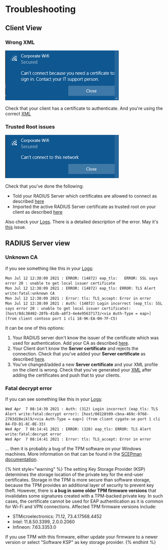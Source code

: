 # Troubleshooting

## Client View

### Wrong XML 

![](../.gitbook/assets/image%20%2828%29.png)

Check that your client has a certificate to authenticate. And you're using the correct [XML](../portal/settings-trusted-roots/xml.md#wifi)

### Trusted Root issues 

![](../.gitbook/assets/image%20%2831%29.png)

Check that you've done the following: 

* Told your RADIUS Server which certificates are allowed to connect as described [here](../portal/settings-trusted-roots/trusted-roots.md#add)
* Imported the active RADIUS Server certificate as trusted root on your client as described [here](../azure/trusted-root.md#to-add-a-trusted-root-profile-for-your-clients)

Also check your [Logs](../portal/log.md#logs). There is a detailed description of the error. May it's [this](trubleshooting.md#fatal-decrypt-error) issue.

## RADIUS Server view

### Unknown CA

if you see something like this in your [Logs](../portal/log.md#logs):

```text
Mon Jul 12 12:38:09 2021 : ERROR: (14872) eap_tls:   ERROR: SSL says error 20 : unable to get local issuer certificate
Mon Jul 12 12:38:09 2021 : ERROR: (14872) eap_tls: ERROR: TLS Alert write:fatal:unknown CA
Mon Jul 12 12:38:09 2021 : Error: tls: TLS_accept: Error in error
Mon Jul 12 12:38:09 2021 : Auth: (14872) Login incorrect (eap_tls: SSL says error 20 : unable to get local issuer certificate): [host/8dc38402-20fb-41db-a8f3-4e4e95637173/<via Auth-Type = eap>] (from client contoso port 1 cli 18-9K-EA-0H-7F-C5)
```

It can be one of this options: 

1. Your RADIUS server don't know the issuer of the certificate which was used for authentication. Add your CA as described [here](../portal/settings-trusted-roots/trusted-roots.md#add).
2. Your Client don't know the **Server certificate** and rejects the connection. Check that you've added your **Server certificate** as described [here](../azure/trusted-root.md#adding-a-trusted-root-profile-for-your-clients).
3. You've changed/added a new **Server certificate** and your XML profile on the client is wrong. Check that you've generated your [XML](../portal/settings-trusted-roots/xml.md#wifi) after adding the certificates and push that to your clients. 

### Fatal decrypt error

If you can see something like this in your [Logs](../portal/log.md#logs):

```text
Wed Apr  7 08:14:39 2021 : Auth: (312) Login incorrect (eap_tls: TLS Alert write:fatal:decrypt error): [host/00128t09-cbna-469c-9768-2783d28eikl9/<via Auth-Type = eap>] (from client cygate-se port 1 cli 84-FD-D1-8C-0E-33)
Wed Apr  7 08:14:41 2021 : ERROR: (320) eap_tls: ERROR: TLS Alert write:fatal:decrypt error
Wed Apr  7 08:14:41 2021 : Error: tls: TLS_accept: Error in error
```

... then it is probably a bug of the TPM software on your Windows machines. More information on that can be found in the [SCEPman documentation](https://docs.scepman.com/certificate-deployment/microsoft-intune/windows-10).

{% hint style="warning" %}
The setting Key Storage Provider \(KSP\) determines the storage location of the private key for the end-user certificates. Storage in the TPM is more secure than software storage, because the TPM provides an additional layer of security to prevent key theft. However, there is **a bug in some older TPM firmware versions** that invalidates some signatures created with a TPM-backed private key. In such cases, the certificate cannot be used for EAP authentication as it is common for Wi-Fi and VPN connections. Affected TPM firmware versions include:

* STMicroelectronics: 71.12, 73.4.17568.4452
* Intel: 11.8.50.3399, 2.0.0.2060
* Infineon: 7.63.3353.0

If you use TPM with this firmware, either update your firmware to a newer version or select "Software KSP" as key storage provider.
{% endhint %}

